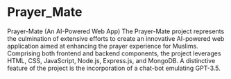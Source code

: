 # Prayer_Mate
Prayer-Mate (An AI-Powered Web App)
The Prayer-Mate project represents the culmination of extensive efforts to create an
innovative AI-powered web application aimed at enhancing the prayer experience for
Muslims. Comprising both frontend and backend components, the project leverages
HTML, CSS, JavaScript, Node.js, Express.js, and MongoDB. A distinctive feature of the
project is the incorporation of a chat-bot emulating GPT-3.5.
